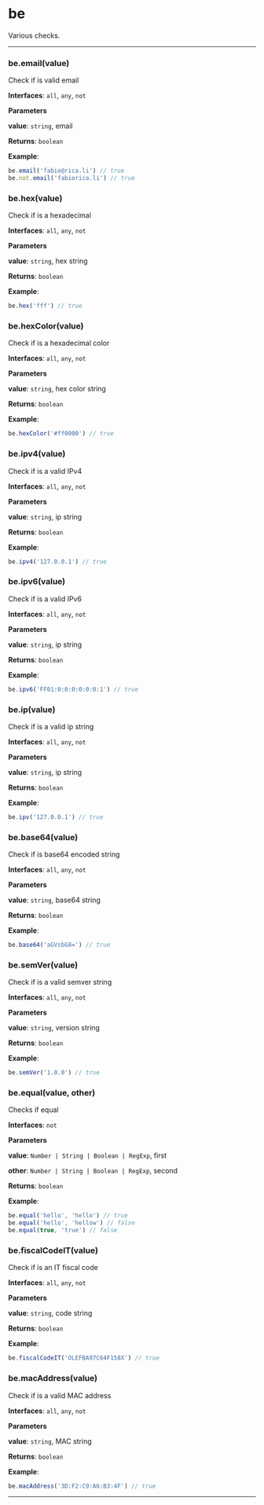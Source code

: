 # be

Various checks.



* * *

### be.email(value) 

Check if is valid email**Interfaces**: `all`, `any`, `not`

**Parameters**

**value**: `string`, email

**Returns**: `boolean`

**Example**:
```js
be.email('fabio@rica.li') // truebe.not.email('fabiorica.li') // true
```


### be.hex(value) 

Check if is a hexadecimal**Interfaces**: `all`, `any`, `not`

**Parameters**

**value**: `string`, hex string

**Returns**: `boolean`

**Example**:
```js
be.hex('fff') // true
```


### be.hexColor(value) 

Check if is a hexadecimal color**Interfaces**: `all`, `any`, `not`

**Parameters**

**value**: `string`, hex color string

**Returns**: `boolean`

**Example**:
```js
be.hexColor('#ff0000') // true
```


### be.ipv4(value) 

Check if is a valid IPv4**Interfaces**: `all`, `any`, `not`

**Parameters**

**value**: `string`, ip string

**Returns**: `boolean`

**Example**:
```js
be.ipv4('127.0.0.1') // true
```


### be.ipv6(value) 

Check if is a valid IPv6**Interfaces**: `all`, `any`, `not`

**Parameters**

**value**: `string`, ip string

**Returns**: `boolean`

**Example**:
```js
be.ipv6('FF01:0:0:0:0:0:0:1') // true
```


### be.ip(value) 

Check if is a valid ip string**Interfaces**: `all`, `any`, `not`

**Parameters**

**value**: `string`, ip string

**Returns**: `boolean`

**Example**:
```js
be.ipv('127.0.0.1') // true
```


### be.base64(value) 

Check if is base64 encoded string**Interfaces**: `all`, `any`, `not`

**Parameters**

**value**: `string`, base64 string

**Returns**: `boolean`

**Example**:
```js
be.base64('aGVsbG8=') // true
```


### be.semVer(value) 

Check if is a valid semver string**Interfaces**: `all`, `any`, `not`

**Parameters**

**value**: `string`, version string

**Returns**: `boolean`

**Example**:
```js
be.semVer('1.0.0') // true
```


### be.equal(value, other) 

Checks if equal**Interfaces**: `not`

**Parameters**

**value**: `Number | String | Boolean | RegExp`, first

**other**: `Number | String | Boolean | RegExp`, second

**Returns**: `boolean`

**Example**:
```js
be.equal('hello', 'hello') // truebe.equal('hello', 'hellow') // falsebe.equal(true, 'true') // false
```


### be.fiscalCodeIT(value) 

Check if is an IT fiscal code**Interfaces**: `all`, `any`, `not`

**Parameters**

**value**: `string`, code string

**Returns**: `boolean`

**Example**:
```js
be.fiscalCodeIT('OLEFBA97C64F158X') // true
```


### be.macAddress(value) 

Check if is a valid MAC address**Interfaces**: `all`, `any`, `not`

**Parameters**

**value**: `string`, MAC string

**Returns**: `boolean`

**Example**:
```js
be.macAddress('3D:F2:C9:A6:B3:4F') // true
```



* * *










